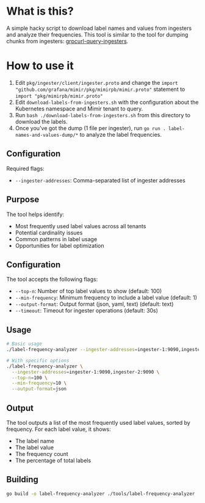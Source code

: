 # What is this?

A simple hacky script to download label names and values from ingesters and analyze their frequencies. This tool is similar to the tool for dumping chunks from ingesters: [grpcurl-query-ingesters](../grpcurl-query-ingesters).

# How to use it

1. Edit `pkg/ingester/client/ingester.proto` and change the `import "github.com/grafana/mimir/pkg/mimirpb/mimir.proto"` statement to `import "pkg/mimirpb/mimir.proto"`
2. Edit `download-labels-from-ingesters.sh` with the configuration about the Kubernetes namespace and Mimir tenant to query.
3. Run `bash ./download-labels-from-ingesters.sh` from this directory to download the labels.
4. Once you've got the dump (1 file per ingester), run `go run . label-names-and-values-dump/*` to analyze the label frequencies.

## Configuration

Required flags:
- `--ingester-addresses`: Comma-separated list of ingester addresses

## Purpose

The tool helps identify:
- Most frequently used label values across all tenants
- Potential cardinality issues
- Common patterns in label usage
- Opportunities for label optimization

## Configuration

The tool accepts the following flags:
- `--top-n`: Number of top label values to show (default: 100)
- `--min-frequency`: Minimum frequency to include a label value (default: 1)
- `--output-format`: Output format (json, yaml, text) (default: text)
- `--timeout`: Timeout for ingester operations (default: 30s)

## Usage

```bash
# Basic usage
./label-frequency-analyzer --ingester-addresses=ingester-1:9090,ingester-2:9090

# With specific options
./label-frequency-analyzer \
  --ingester-addresses=ingester-1:9090,ingester-2:9090 \
  --top-n=100 \
  --min-frequency=10 \
  --output-format=json
```

## Output

The tool outputs a list of the most frequently used label values, sorted by frequency. For each label value, it shows:
- The label name
- The label value
- The frequency count
- The percentage of total labels

## Building

```bash
go build -o label-frequency-analyzer ./tools/label-frequency-analyzer
``` 